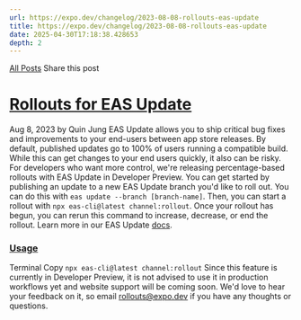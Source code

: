 ```yaml
---
url: https://expo.dev/changelog/2023-08-08-rollouts-eas-update
title: https://expo.dev/changelog/2023-08-08-rollouts-eas-update
date: 2025-04-30T17:18:38.428653
depth: 2
---
```


[All Posts](https://expo.dev/changelog)
Share this post
# [Rollouts for EAS Update](https://expo.dev/changelog/2023-08-08-rollouts-eas-update)
Aug 8, 2023 by
Quin Jung
EAS Update allows you to ship critical bug fixes and improvements to your end-users between app store releases. By default, published updates go to 100% of users running a compatible build. While this can get changes to your end users quickly, it also can be risky.
For developers who want more control, we're releasing percentage-based rollouts with EAS Update in Developer Preview.
You can get started by publishing an update to a new EAS Update branch you'd like to roll out. You can do this with `eas update --branch [branch-name]`.
Then, you can start a rollout with `npx eas-cli@latest channel:rollout`. Once your rollout has begun, you can rerun this command to increase, decrease, or end the rollout.
Learn more in our EAS Update [docs](https://docs.expo.dev/eas-update/rollouts/).
### [Usage ](https://expo.dev/changelog/2023-08-08-rollouts-eas-update#usage)
Terminal
Copy
`npx eas-cli@latest channel:rollout`
Since this feature is currently in Developer Preview, it is not advised to use it in production workflows yet and website support will be coming soon. We'd love to hear your feedback on it, so email rollouts@expo.dev if you have any thoughts or questions.

